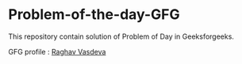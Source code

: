 # Problem-of-the-day-GFG
This repository contain solution of Problem of Day in Geeksforgeeks.

GFG profile : <a href="https://auth.geeksforgeeks.org/user/raghavvasdeva/practice" target="_blank">Raghav Vasdeva</a>
